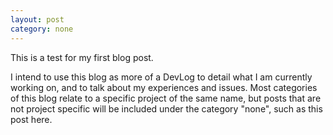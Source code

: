 ```yaml
---
layout: post
category: none
---
```

This is a test for my first blog post. 

I intend to use this blog as more of a DevLog to detail what I am currently working on, and to talk about my experiences and issues. Most categories of this blog relate to a specific project of the same name, but posts that are not project specific will be included under the category "none", such as this post here. 